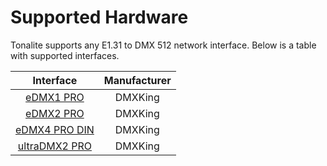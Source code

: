 # Supported Hardware

Tonalite supports any E1.31 to DMX 512 network interface. Below is a table with supported interfaces.

| Interface                                                    | Manufacturer  |
|:------------------------------------------------------------:|:-------------:|
| [eDMX1 PRO](http://dmxking.com/artnetsacn/edmx1-pro)         | DMXKing       |
| [eDMX2 PRO](http://dmxking.com/artnetsacn/edmx2-pro)         | DMXKing       |
| [eDMX4 PRO DIN](http://dmxking.com/artnetsacn/edmx4-pro-din) | DMXKing       |
| [ultraDMX2 PRO](http://dmxking.com/artnetsacn/ultradmx2-pro) | DMXKing       |
